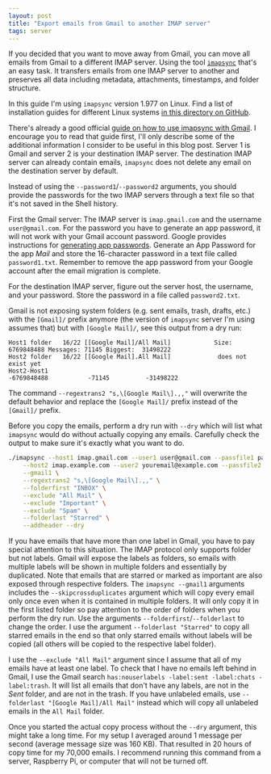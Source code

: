 ```yaml
---
layout: post
title: "Export emails from Gmail to another IMAP server"
tags: server
---
```


If you decided that you want to move away from Gmail, you can move all emails from Gmail to a different
IMAP server. Using the tool [`imapsync`](https://github.com/imapsync/imapsync) that's an easy task. It transfers emails
from one IMAP server to another and preserves all data including metadata, attachments, timestamps, and folder structure.

In this guide I'm using `imapsync` version 1.977 on Linux. Find a list of installation guides for different
Linux systems [in this directory on GitHub](https://github.com/imapsync/imapsync/tree/master/INSTALL.d).

There's already a good official
[guide on how to use imapsync with Gmail](https://github.com/imapsync/imapsync/blob/master/FAQ.d/FAQ.Gmail.txt).
I encourage you to read that guide first, I'll only describe some of the additional information I consider to be useful
in this blog post. Server 1 is Gmail and server 2 is your destination IMAP server. The destination IMAP server can
already contain emails, `imapsync` does not delete any email on the destination server by default.

Instead of using the `--password1`/`--password2` arguments, you should provide the passwords for the two IMAP servers
through a text file so that it's not saved in the Shell history.

First the Gmail server: The IMAP server is `imap.gmail.com` and the username `user@gmail.com`. For the password you
have to generate an app password, it will not work with your Gmail account password. Google provides instructions for
[generating app passwords](https://support.google.com/accounts/answer/185833). Generate an App Password for the app
*Mail* and store the 16-character password in a text file called `password1.txt`. Remember to remove the app password
from your Google account after the email migration is complete.

For the destination IMAP server, figure out the server host, the username, and your password. Store the password in a
file called `password2.txt`.

Gmail is not exposing system folders (e.g. sent emails, trash, drafts, etc.) with the `[Gmail]/` prefix anymore (the
version of `imapsync` server I'm using assumes that) but with `[Google Mail]/`, see this output from a dry run:

```text
Host1 folder   16/22 [[Google Mail]/All Mail]            Size: 6769848488 Messages: 71145 Biggest:  31498222
Host2 folder   16/22 [[Google Mail].All Mail]             does not exist yet
Host2-Host1                                                    -6769848488           -71145          -31498222
```

The command `--regextrans2 "s,\[Google Mail\].,,"` will overwrite the default behavior and replace the `[Google Mail]/`
prefix instead of the `[Gmail]/`
prefix.

Before you copy the emails, perform a dry run with `--dry` which will list what `imapsync` would do without actually
copying any emails. Carefully check the output to make sure it's exactly what you want to do.

```bash
./imapsync --host1 imap.gmail.com --user1 user@gmail.com --passfile1 password1.txt \
    --host2 imap.example.com --user2 youremail@example.com --passfile2 password2.txt \
    --gmail1 \
    --regextrans2 "s,\[Google Mail\].,," \
    --folderfirst "INBOX" \
    --exclude "All Mail" \
    --exclude "Important" \
    --exclude "Spam" \
    --folderlast "Starred" \
    --addheader --dry
```

If you have emails that have more than one label in Gmail, you have to pay special attention to this situation. The
IMAP protocol only supports folder but not labels. Gmail will expose the labels as folders, so emails with multiple
labels will be shown in multiple folders and essentially by duplicated. Note that emails that are starred or marked as
important are also exposed through respective folders. The `imapsync --gmail1` arguments includes the
`--skipcrossduplicates` argument which will copy every email only once even when it is contained in multiple folders.
It will only copy it in the first listed folder so pay attention to the order of folders when you perform the dry run.
Use the arguments `--folderfirst`/`--folderlast` to change the order. I use the argument `--folderlast "Starred"` to
copy all starred emails in the end so that only starred emails without labels will be copied (all others will be copied
to the respective label folder).

I use the `--exclude "All Mail"` argument since I assume that all of my emails have at least one label. To check that I
have no emails left behind in Gmail, I use the Gmail search `has:nouserlabels -label:sent -label:chats -label:trash`.
It will list all emails that don't have any labels, are not in the *Sent* folder, and are not in the trash. If you have
unlabeled emails, use `--folderlast "[Google Mail]/All Mail"` instead which will copy all unlabeled emails in the
`All Mail` folder.

Once you started the actual copy process without the `--dry` argument, this might take a long time. For my setup I
averaged around 1 message per second (average message size was 160 KB). That resulted in 20 hours of copy time
for my 70,000 emails. I recommend running this command from a server, Raspberry Pi, or computer that will not be turned
off.
